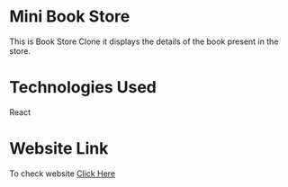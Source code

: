# Mini Book Store

This is Book Store Clone it displays the details of the book present in the store.

# Technologies Used
React

# Website Link

To check website [Click Here](https://minibookstore.netlify.app/)
